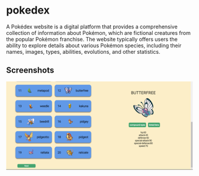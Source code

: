 # pokedex

A Pokédex website is a digital platform that provides a comprehensive collection of information about Pokémon, which are fictional creatures from the popular Pokémon franchise. The website typically offers users the ability to explore details about various Pokémon species, including their names, images, types, abilities, evolutions, and other statistics. 


## Screenshots
![Screenshot 1](./pokedexapp/public/pic.png)